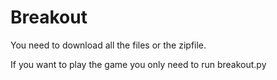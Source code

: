 # Breakout

You need to download all the files or the zipfile.

If you want to play the game you only need to run breakout.py
